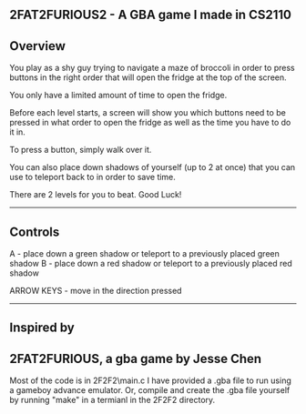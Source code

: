 2FAT2FURIOUS2 - A GBA game I made in CS2110
--------
Overview
--------
You play as a shy guy trying to navigate a maze of broccoli in order to press buttons in the right order that will open the fridge at the top of the screen.

You only have a limited amount of time to open the fridge.

Before each level starts, a screen will show you which buttons need to be pressed in what order to open the fridge as well as the time you have to do it in.

To press a button, simply walk over it.

You can also place down shadows of yourself (up to 2 at once) that you can use to teleport back to in order to save time.

There are 2 levels for you to beat. Good Luck!


--------
Controls
--------
A - place down a green shadow or teleport to a previously placed green shadow
B - place down a red shadow or teleport to a previously placed red shadow

ARROW KEYS - move in the direction pressed


-----------
Inspired by
-----------
2FAT2FURIOUS, a gba game by Jesse Chen
---
Most of the code is in 2F2F2\main.c
I have provided a .gba file to run using a gameboy advance emulator.
Or, compile and create the .gba file yourself by running "make" in a termianl in the 2F2F2 directory.

